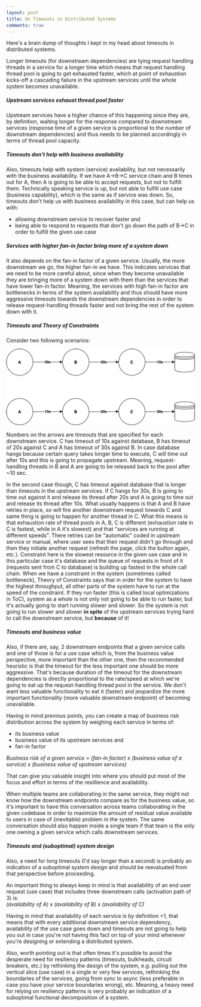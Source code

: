 ```yaml
---
layout: post
title: On Timeouts in Distributed Systems
comments: true
---
```



Here's a brain dump of thoughts I kept in my head about timeouts in distributed systems.

Longer timeouts (for downstream dependencies) are tying request handling threads in a service for a longer time which means that request handling thread pool is going to get exhausted faster, which at point of exhaustion kicks-off a cascading failure in the upstream services until the whole system becomes unavailable.

##### Upstream services exhaust thread pool faster
Upstream services have a higher chance of this happening since they are, by definition, waiting longer for the response compared to downstream services (response time of a given service is proportional to the number of downstream dependencies) and thus needs to be planned accordingly in terms of thread pool capacity.

##### Timeouts don't help with business availability
Also, timeouts help with system (service) availability, but not necessarily with the business availability.
If we have A→B→C service chain and B times out for A, then A is going to be able to accept requests, but not to fulfill them. Technically speaking service is up, but not able to fulfill use case (business capability), which is the same as if service was down. So, timeouts don't help us with business availability in this case, but can help us with:
- allowing downstream service to recover faster and
- being able to respond to requests that don't go down the path of B→C in order to fulfill the given use case

##### Services with higher fan-in factor bring more of a system down
It also depends on the fan-in factor of a given service. Usually, the more downstream we go, the higher fan-in we have. This indicates services that we need to be more careful about, since when they become unavailable they are bringing more of a system down with them than the services that have lower fan-in factor.
Meaning, the services with high fan-in factor are bottlenecks in terms of the system availability and thus should have more aggressive timeouts towards the downstream dependencies in order to release request-handling threads faster and not bring the rest of the system down with it.

##### Timeouts and Theory of Constraints
Consider two following scenarios:

![](/assets/images/timeouts.png)

Numbers on the arrows are timeouts that are specified for each downstream service. C has timeout of 10s against database, B has timeout of 20s against C and A has timeout of 30s against B. 
In case database hangs because certain query takes longer time to execute, C will time out after 10s and this is going to propagate upstream. Meaning, request-handling threads in B and A are going to be released back to the pool after ~10 sec.

In the second case though, C has timeout against database that is longer than timeouts in the upstream services. If C hangs for 30s, B is going to time out against it and release its thread after 20s and A is going to time out and release its thread after 10s. What usually happens is that A and B have retries in place, so will fire another downstream request towards C and same thing is going to happen for another thread in C. What this means is that exhaustion rate of thread pools in A, B, C is different (exhaustion rate in C is fastest, while in A it's slowest) and that "services are running at different speeds". There retries can be "automatic" coded in upstream service or manual, where user sees that their request didn't go through and then they initiate another request (refresh the page, click the button again, etc.). Constraint here is the slowest resource in the given use case and in this particular case it's database and the queue of requests in front of it (requests sent from C to database) is building up fastest in the whole call chain. When we have a constraint in the system (sometimes called bottleneck), Theory of Constraints says that in order for the system to have the highest throughput, all other parts of the system have to run at the speed of the constraint. If they run faster (this is called local optimizations in ToC), system as a whole is not only not going to be able to run faster, but it's actually going to start running slower and slower. So the system is not going to run slower and slower __in spite__ of the upstream services trying hard to call the downstream service, but __because__ of it!

##### Timeouts and business value
Also, if there are, say, 2 downstream endpoints that a given service calls and one of those is for a use case which is, from the business value perspective, more important than the other one, then the recommended heuristic is that the timeout for the less important one should be more aggressive. That's because duration of the timeout for the downstream dependencies is directly proportional to the rate/speed at which we're going to eat up the request-handling thread pool in the service. We don't want less valuable functionality to eat it (faster) and jeopardize the more important functionality (more valuable downstream endpoint) of becoming unavailable.  

Having in mind previous points, you can create a map of business risk distribution across the system by weighing each service in terms of:
- its business value
- business value of its upstream services and
- fan-in factor

_Business risk of a given service = (fan-in factor) x (business value of a service) x (business value of upstream services)_

That can give you valuable insight into where you should put most of the focus and effort in terms of the resillience and availability.


When multiple teams are collaborating in the same service, they might not know how the downstream endpoints compare as for the business value, so it's important to have this conversation across teams collaborating in the given codebase in order to maximize the amount of residual value available to users in case of (inevitable) problem in the system.
The same conversation should also happen inside a single team if that team is the only one owning a given service which calls downstream services.

##### Timeouts and (suboptimal) system design
Also, a need for long timeouts (I'd say longer than a second) is probably an indication of a suboptimal system design and should be reevaluated from that perspective before proceeding.

An important thing to always keep in mind is that availability of an end user request (use case) that includes three downstream calls (activation path of 3) is:  
_(availability of A) x (availability of B) x (availability of C)_  

Having in mind that availability of each service is by definition <1, that means that with every additional downstream service dependency, availability of the use case goes down and timeouts are not going to help you out in case you're not having this fact on top of your mind whenever you're designing or extending a distributed system.

Also, worth pointing out is that often times it's possible to avoid the desperate need for resiliency patterns (timeouts, bulkheads, circuit breakers, etc.) by rethinking the design of the system, e.g. pulling out the vertical slice (use case) in a single or very few services, rethinking the boundaries of the services, going from sync to async (less preferable in case you have your service boundaries wrong), etc.
Meaning, a heavy need for relying on resiliency patterns is very probably an indication of a suboptimal functional decomposition of a system.
